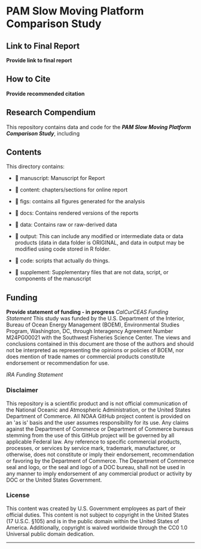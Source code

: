 # PAM Slow Moving Platform Comparison Study

## Link to Final Report
**Provide link to final report**

## How to Cite
**Provide recommended citation**

## Research Compendium
This repository contains data and code for the ***PAM Slow Moving Platform Comparison Study***, including 

## Contents
This directory contains:

-   📁 manuscript: Manuscript for Report

-   📁 content: chapters/sections for online report

-   📁 figs: contains all figures generated for the analysis 

-   📁 docs: Contains rendered versions of the reports 

-   📁 data: Contains raw or raw-derived data

-   📁 output: This can include any modified or intermediate data or data products (data in data folder is ORIGINAL, and data in output may be modified using code stored in R folder.

-   📁 code: scripts that actually do things.

-   📁 supplement: Supplementary files that are not data, script, or components of the manuscript

## Funding
**Provide statement of funding - in progress**
_CalCurCEAS Funding Statement_
This study was funded by the U.S. Department of the Interior, Bureau of Ocean Energy Management (BOEM), Environmental Studies Program, Washington, DC, through Interagency Agreement Number M24PG00021 with the Southwest Fisheries Science Center. The views and conclusions contained in this document are those of the authors and should not be interpreted as representing the opinions or policies of BOEM, nor does mention of trade names or commercial products constitute endorsement or recommendation for use.

_IRA Funding Statement_

### Disclaimer

This repository is a scientific product and is not official communication of the National Oceanic and Atmospheric Administration, or the United States Department of Commerce. All NOAA GitHub project content is provided on an 'as is' basis and the user assumes responsibility for its use. Any claims against the Department of Commerce or Department of Commerce bureaus stemming from the use of this GitHub project will be governed by all applicable Federal law. Any reference to specific commercial products, processes, or services by service mark, trademark, manufacturer, or otherwise, does not constitute or imply their endorsement, recommendation or favoring by the Department of Commerce. The Department of Commerce seal and logo, or the seal and logo of a DOC bureau, shall not be used in any manner to imply endorsement of any commercial product or activity by DOC or the United States Government.

### License

This content was created by U.S. Government employees as part of their official duties. This content is not subject to copyright in the United States (17 U.S.C. §105) and is in the public domain within the United States of America. Additionally, copyright is waived worldwide through the CC0 1.0 Universal public domain dedication.

<hr>
